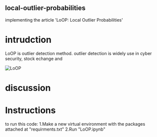 ## local-outlier-probabilities
implementing the article 'LoOP: Local Outlier Probabilities'

# intrudction
LoOP is outlier detection method.
outlier detection is widely use in cyber security, stock echange and 

![LoOP](https://user-images.githubusercontent.com/71435004/178737862-abe70e5c-5bf5-40aa-b5d2-9a04b5dfb778.jpeg)
# discussion

# Instructions
to run this code:
1.Make a new virtual environment with the packages attached at "requirments.txt"
2.Run "LoOP.ipynb"
